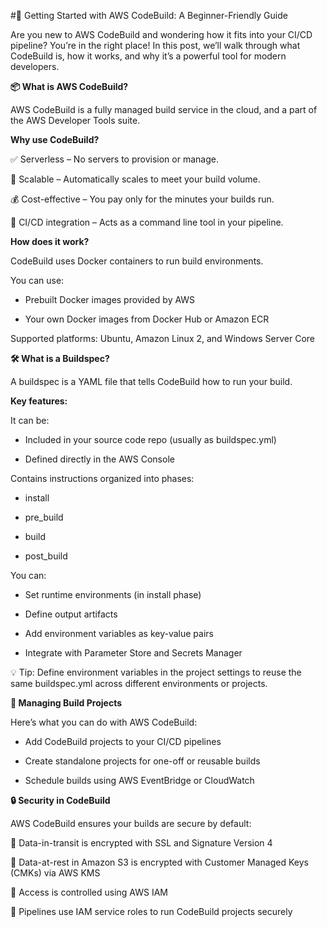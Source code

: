 #🚀 Getting Started with AWS CodeBuild: A Beginner-Friendly Guide

Are you new to AWS CodeBuild and wondering how it fits into your CI/CD pipeline? You’re in the right place! In this post, we’ll walk through what CodeBuild is, how it works, and why it’s a powerful tool for modern developers.


**📦 What is AWS CodeBuild?**

AWS CodeBuild is a fully managed build service in the cloud, and a part of the AWS Developer Tools suite.


**Why use CodeBuild?**

✅ Serverless – No servers to provision or manage.

🔄 Scalable – Automatically scales to meet your build volume.

💰 Cost-effective – You pay only for the minutes your builds run.

🧪 CI/CD integration – Acts as a command line tool in your pipeline.


**How does it work?**

CodeBuild uses Docker containers to run build environments.

You can use:

- Prebuilt Docker images provided by AWS

- Your own Docker images from Docker Hub or Amazon ECR

Supported platforms: Ubuntu, Amazon Linux 2, and Windows Server Core


**🛠️ What is a Buildspec?**

A buildspec is a YAML file that tells CodeBuild how to run your build.


**Key features:**

It can be:

- Included in your source code repo (usually as buildspec.yml)

- Defined directly in the AWS Console

Contains instructions organized into phases:

- install

- pre_build

- build

- post_build

You can:

- Set runtime environments (in install phase)

- Define output artifacts

- Add environment variables as key-value pairs

- Integrate with Parameter Store and Secrets Manager

💡 Tip: Define environment variables in the project settings to reuse the same buildspec.yml across different environments or projects.


**🧰 Managing Build Projects**

Here’s what you can do with AWS CodeBuild:

- Add CodeBuild projects to your CI/CD pipelines

- Create standalone projects for one-off or reusable builds

- Schedule builds using AWS EventBridge or CloudWatch


**🔒 Security in CodeBuild**

AWS CodeBuild ensures your builds are secure by default:

🔐 Data-in-transit is encrypted with SSL and Signature Version 4

💾 Data-at-rest in Amazon S3 is encrypted with Customer Managed Keys (CMKs) via AWS KMS

🔑 Access is controlled using AWS IAM

🤖 Pipelines use IAM service roles to run CodeBuild projects securely
